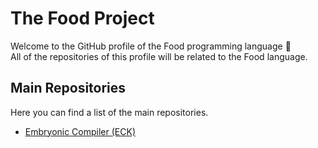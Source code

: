 # The Food Project
Welcome to the GitHub profile of the Food programming language 🍗  
All of the repositories of this profile will be related to the Food language.
## Main Repositories
Here you can find a list of the main repositories.
- [Embryonic Compiler (ECK)](https://github.com/foodlang/eck)

